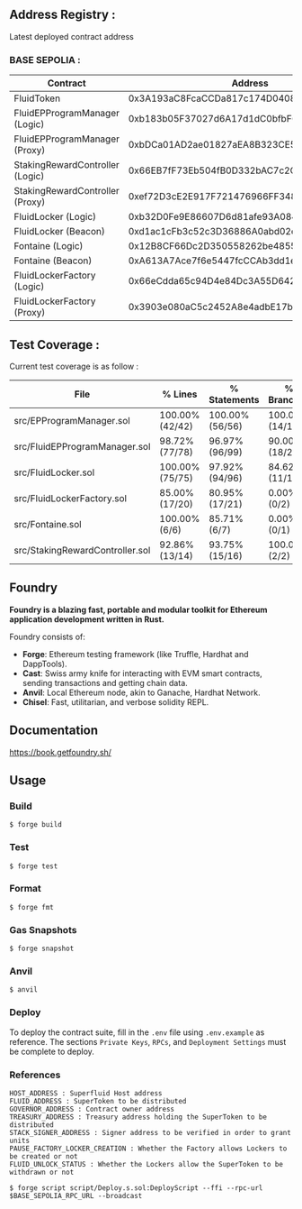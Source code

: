 ## Address Registry :

Latest deployed contract address

### BASE SEPOLIA :

| Contract                        | Address                                    | Explorer                                                                        |
| ------------------------------- | ------------------------------------------ | ------------------------------------------------------------------------------- |
| FluidToken                      | 0x3A193aC8FcaCCDa817c174D04081C105154a8441 | https://sepolia.basescan.org/address/0x3A193aC8FcaCCDa817c174D04081C105154a8441 |
| FluidEPProgramManager (Logic)   | 0xb183b05F37027d6A17d1dC0bfbF629dd3ebe6b8C | https://sepolia.basescan.org/address/0xb183b05F37027d6A17d1dC0bfbF629dd3ebe6b8C |
| FluidEPProgramManager (Proxy)   | 0xbDCa01AD2ae01827aEA8B323CE5457F642f9E7e1 | https://sepolia.basescan.org/address/0xbDCa01AD2ae01827aEA8B323CE5457F642f9E7e1 |
| StakingRewardController (Logic) | 0x66EB7fF73Eb504fB0D332bAC7c2CADc16Acc1A15 | https://sepolia.basescan.org/address/0x66EB7fF73Eb504fB0D332bAC7c2CADc16Acc1A15 |
| StakingRewardController (Proxy) | 0xef72D3cE2E917F721476966FF34880fB2A560644 | https://sepolia.basescan.org/address/0xef72D3cE2E917F721476966FF34880fB2A560644 |
| FluidLocker (Logic)             | 0xb32D0Fe9E86607D6d81afe93A08406234AfB8cF3 | https://sepolia.basescan.org/address/0xb32D0Fe9E86607D6d81afe93A08406234AfB8cF3 |
| FluidLocker (Beacon)            | 0xd1ac1cFb3c52c3D36886A0abd02c4892910A8919 | https://sepolia.basescan.org/address/0xd1ac1cFb3c52c3D36886A0abd02c4892910A8919 |
| Fontaine (Logic)                | 0x12B8CF66Dc2D350558262be48553CabFe43A784e | https://sepolia.basescan.org/address/0x12B8CF66Dc2D350558262be48553CabFe43A784e |
| Fontaine (Beacon)               | 0xA613A7Ace7f6e5447fcCCAb3dd1e3E969DEE1d31 | https://sepolia.basescan.org/address/0xA613A7Ace7f6e5447fcCCAb3dd1e3E969DEE1d31 |
| FluidLockerFactory (Logic)      | 0x66eCdda65c94D4e84Dc3A55D64215B68c7eF870C | https://sepolia.basescan.org/address/0x66eCdda65c94D4e84Dc3A55D64215B68c7eF870C |
| FluidLockerFactory (Proxy)      | 0x3903e080aC5c2452A8e4adbE17b80C54DF53E8C1 | https://sepolia.basescan.org/address/0x3903e080aC5c2452A8e4adbE17b80C54DF53E8C1 |

## Test Coverage :

Current test coverage is as follow :

| File                            | % Lines         | % Statements    | % Branches      | % Funcs         |
| ------------------------------- | --------------- | --------------- | --------------- | --------------- |
| src/EPProgramManager.sol        | 100.00% (42/42) | 100.00% (56/56) | 100.00% (14/14) | 100.00% (13/13) |
| src/FluidEPProgramManager.sol   | 98.72% (77/78)  | 96.97% (96/99)  | 90.00% (18/20)  | 92.86% (13/14)  |
| src/FluidLocker.sol             | 100.00% (75/75) | 97.92% (94/96)  | 84.62% (11/13)  | 100.00% (21/21) |
| src/FluidLockerFactory.sol      | 85.00% (17/20)  | 80.95% (17/21)  | 0.00% (0/2)     | 81.82% (9/11)   |
| src/Fontaine.sol                | 100.00% (6/6)   | 85.71% (6/7)    | 0.00% (0/1)     | 100.00% (2/2)   |
| src/StakingRewardController.sol | 92.86% (13/14)  | 93.75% (15/16)  | 100.00% (2/2)   | 87.50% (7/8)    |

## Foundry

**Foundry is a blazing fast, portable and modular toolkit for Ethereum application development written in Rust.**

Foundry consists of:

- **Forge**: Ethereum testing framework (like Truffle, Hardhat and DappTools).
- **Cast**: Swiss army knife for interacting with EVM smart contracts, sending transactions and getting chain data.
- **Anvil**: Local Ethereum node, akin to Ganache, Hardhat Network.
- **Chisel**: Fast, utilitarian, and verbose solidity REPL.

## Documentation

https://book.getfoundry.sh/

## Usage

### Build

```shell
$ forge build
```

### Test

```shell
$ forge test
```

### Format

```shell
$ forge fmt
```

### Gas Snapshots

```shell
$ forge snapshot
```

### Anvil

```shell
$ anvil
```

### Deploy

To deploy the contract suite, fill in the `.env` file using `.env.example` as reference.
The sections `Private Keys`, `RPCs`, and `Deployment Settings` must be complete to deploy.

### References

```
HOST_ADDRESS : Superfluid Host address
FLUID_ADDRESS : SuperToken to be distributed
GOVERNOR_ADDRESS : Contract owner address
TREASURY_ADDRESS : Treasury address holding the SuperToken to be distributed
STACK_SIGNER_ADDRESS : Signer address to be verified in order to grant units
PAUSE_FACTORY_LOCKER_CREATION : Whether the Factory allows Lockers to be created or not
FLUID_UNLOCK_STATUS : Whether the Lockers allow the SuperToken to be withdrawn or not
```

```shell
$ forge script script/Deploy.s.sol:DeployScript --ffi --rpc-url $BASE_SEPOLIA_RPC_URL --broadcast
```
